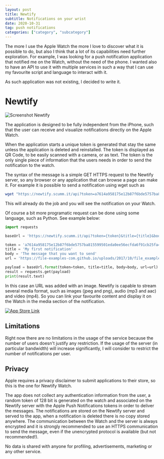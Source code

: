 ```yaml
---
layout: post
title: Newtify
subtitle: Notifications on your wrist
date: 2020-10-31
tag: push notifications
categories: ["category", "subcategory"]
---
```


The more I use the Apple Watch the more I love to discover what it is possible to do, but also I think that a lot of its capabilities need further exploration. For example, I was looking for a push notification application that notified me on the Watch, without the need of the phone. I wanted also to have an API to use it with multiple services in such a way that I can use my favourite script and language to interact with it.

As such application was not existing, I decided to write it.

# Newtify

![Screenshot Newtify](/assets/img/newtify.png)

The application is designed to be fully independent from the iPhone, such that the user can receive and visualize notifications directly on the Apple Watch.

When the application starts a unique token is generated that stay the same unless the application is deleted and reinstalled. The token is displayed as QR Code, to be easily scanned with a camera, or as text. The token is the only single piece of information that the users needs in order to send the notification to the watch.

The syntax of the message is a simple GET HTTPS request to the Newtify server, so any browser or any application that can browse a page can make it. For example it is possible to send a notification using wget such as

```bash
wget "https://newtify.scumm.it/api?token=a7614a958175e12b87f6bde5757ba815599501eda0ee56ecfda6f91cb25fa48e&title=Some Title&body=Some Body"
```

This will already do the job and you will see the notification on your Watch.

Of course a bit more programatic request can be done using some language, such as Python. See example below:

```python
import requests

baseUrl = 'https://newtify.scumm.it/api?token={token}&title={title}&body={body}&url={url}'

token = 'a7614a958175e12b87f6bde5757ba815599501eda0ee56ecfda6f91cb25fa48e'
title = 'My first notification'
body = 'The message that you want to send'
url = 'https://file-examples-com.github.io/uploads/2017/10/file_example_JPG_100kB.jpg'

payload = baseUrl.format(token=token, title=title, body=body, url=url)
result = requests.get(payload)
print(result.text)
```

In this case an URL was added with an image. Newtify is capable to stream several media format, such as images (jpeg and png), audio (mp3 and aac) and video (mp4). So you can link your favourite content and display it on the Watch in the media section of the notification.

[![App Store Link](/assets/img/app-store.png)](https://apps.apple.com/se/app/newtify-watch/id1538291171?l=en)

## Limitations

Right now there are no limitations in the usage of the service because the number of users doesn't justify any restriction. If the usage of the server (in particular bandwidth) will increase significantly, I will consider to restrict the number of notifications per user.

## Privacy

Apple requires a privacy disclaimer to submit applications to their store, so this is the one for Newtify Watch.

The app does not collect any authentication information from the user, a random token of 128 bit is generated on the watch and associated on the Newtify server with the Apple Push Notifications tokens in order to deliver the messages. The notifications are stored on the Newtify server and served to the app, when a notification is deleted there is no copy stored anywhere. The communication between the Watch and the server is always encrypted and it is strongly recommended to use an HTTPS communication to send the message, even if the unencrypted protocol is available (but not recommended!).

No data is shared with anyone for profiling, advertisements, marketing or any other service.